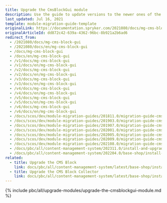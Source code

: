 ```yaml
---
title: Upgrade the CmsBlockGui module
description: Use the guide to update versions to the newer ones of the CMS Block GUI module.
last_updated: Jul 16, 2021
template: module-migration-guide-template
originalLink: https://documentation.spryker.com/2021080/docs/mg-cms-block-gui
originalArticleId: dd872c42-639a-4362-96bc-8b921a2b6ad6
redirect_from:
  - /2021080/docs/mg-cms-block-gui
  - /2021080/docs/en/mg-cms-block-gui
  - /docs/mg-cms-block-gui
  - /docs/en/mg-cms-block-gui
  - /v1/docs/mg-cms-block-gui
  - /v1/docs/en/mg-cms-block-gui
  - /v2/docs/mg-cms-block-gui
  - /v2/docs/en/mg-cms-block-gui
  - /v3/docs/mg-cms-block-gui
  - /v3/docs/en/mg-cms-block-gui
  - /v4/docs/mg-cms-block-gui
  - /v4/docs/en/mg-cms-block-gui
  - /v5/docs/mg-cms-block-gui
  - /v5/docs/en/mg-cms-block-gui
  - /v6/docs/mg-cms-block-gui
  - /v6/docs/en/mg-cms-block-gui
  - /docs/scos/dev/module-migration-guides/201811.0/migration-guide-cmsblockgui.html
  - /docs/scos/dev/module-migration-guides/201903.0/migration-guide-cmsblockgui.html
  - /docs/scos/dev/module-migration-guides/201907.0/migration-guide-cmsblockgui.html
  - /docs/scos/dev/module-migration-guides/202001.0/migration-guide-cmsblockgui.html
  - /docs/scos/dev/module-migration-guides/202005.0/migration-guide-cmsblockgui.html
  - /docs/scos/dev/module-migration-guides/202009.0/migration-guide-cmsblockgui.html
  - /docs/scos/dev/module-migration-guides/202108.0/migration-guide-cmsblockgui.html
  - /docs/pbc/all/content-management-system/202311.0/install-and-upgrade/upgrade-modules/upgrade-the-cmsblockgui-module.html
  - /docs/pbc/all/content-management-system/202204.0/base-shop/install-and-upgrade/upgrade-modules/upgrade-the-cmsblockgui-module.html
related:
  - title: Upgrade the CMS Block
    link: docs/pbc/all/content-management-system/latest/base-shop/install-and-upgrade/upgrade-modules/upgrade-the-cmsblock-module.html
  - title: Upgrade the CMS Block Collector
    link: docs/pbc/all/content-management-system/latest/base-shop/install-and-upgrade/upgrade-modules/upgrade-the-cmsblockcollector-module.html
---
```

{% include pbc/all/upgrade-modules/upgrade-the-cmsblockgui-module.md %} <!-- To edit, see /_includes/pbc/all/upgrade-modules/upgrade-the-cmsblockgui-module.md -->
